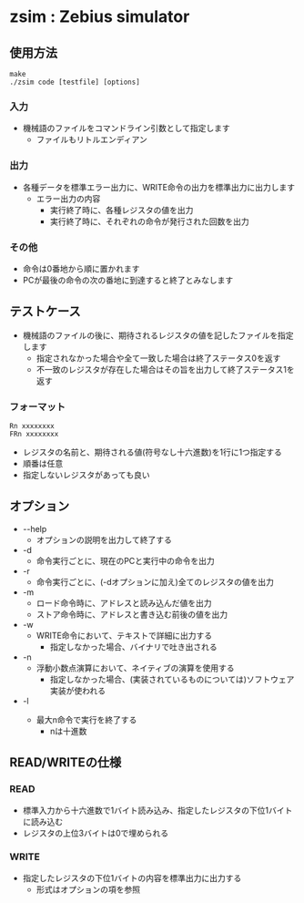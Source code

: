 # zsim : Zebius simulator

## 使用方法

```
make
./zsim code [testfile] [options]
```

### 入力
* 機械語のファイルをコマンドライン引数として指定します
  * ファイルもリトルエンディアン

### 出力
* 各種データを標準エラー出力に、WRITE命令の出力を標準出力に出力します
  * エラー出力の内容
    * 実行終了時に、各種レジスタの値を出力
    * 実行終了時に、それぞれの命令が発行された回数を出力

### その他
* 命令は0番地から順に置かれます
* PCが最後の命令の次の番地に到達すると終了とみなします

## テストケース
* 機械語のファイルの後に、期待されるレジスタの値を記したファイルを指定します
  * 指定されなかった場合や全て一致した場合は終了ステータス0を返す
  * 不一致のレジスタが存在した場合はその旨を出力して終了ステータス1を返す

### フォーマット

```
Rn xxxxxxxx
FRn xxxxxxxx
```

* レジスタの名前と、期待される値(符号なし十六進数)を1行に1つ指定する
* 順番は任意
* 指定しないレジスタがあっても良い

## オプション
* --help
  * オプションの説明を出力して終了する
* -d
  * 命令実行ごとに、現在のPCと実行中の命令を出力
* -r
  * 命令実行ごとに、(-dオプションに加え)全てのレジスタの値を出力
* -m
  * ロード命令時に、アドレスと読み込んだ値を出力
  * ストア命令時に、アドレスと書き込む前後の値を出力
* -w
  * WRITE命令において、テキストで詳細に出力する
    * 指定しなかった場合、バイナリで吐き出される
* -n
  * 浮動小数点演算において、ネイティブの演算を使用する
    * 指定しなかった場合、(実装されているものについては)ソフトウェア実装が使われる
* -l <n>
  * 最大n命令で実行を終了する
    * nは十進数

## READ/WRITEの仕様
### READ
* 標準入力から十六進数で1バイト読み込み、指定したレジスタの下位1バイトに読み込む
* レジスタの上位3バイトは0で埋められる

### WRITE
* 指定したレジスタの下位1バイトの内容を標準出力に出力する
  * 形式はオプションの項を参照
